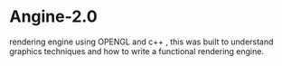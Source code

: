 # Angine-2.0
rendering engine using OPENGL and c++ ,
this was built to understand graphics techniques and how to write a functional rendering engine.
